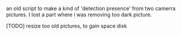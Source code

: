an old script to make a kind of 'detection presence' from two camerra pictures.
I lost a part where i was removing too dark picture.

[TODO] resize too old pictures, to gain space disk